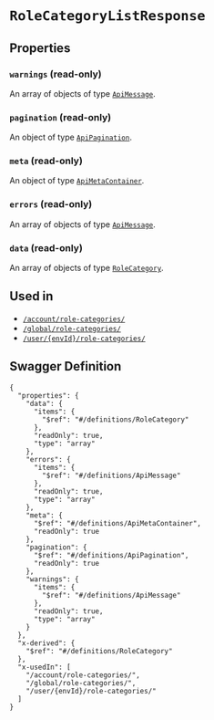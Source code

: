 # `RoleCategoryListResponse` #







## Properties ##

### `warnings` (read-only) ###




An array of 
objects of type [`ApiMessage`](./../definitions/ApiMessage.mkd).


### `pagination` (read-only) ###




An object of type [`ApiPagination`](./../definitions/ApiPagination.mkd).



### `meta` (read-only) ###




An object of type [`ApiMetaContainer`](./../definitions/ApiMetaContainer.mkd).



### `errors` (read-only) ###




An array of 
objects of type [`ApiMessage`](./../definitions/ApiMessage.mkd).


### `data` (read-only) ###




An array of 
objects of type [`RoleCategory`](./../definitions/RoleCategory.mkd).




## Used in ##

  + [`/account/role-categories/`](./../rest/api/v1beta0/account/role-categories/)
  + [`/global/role-categories/`](./../rest/api/v1beta0/global/role-categories/)
  + [`/user/{envId}/role-categories/`](./../rest/api/v1beta0/user/{envId}/role-categories/)

## Swagger Definition ##

    {
      "properties": {
        "data": {
          "items": {
            "$ref": "#/definitions/RoleCategory"
          }, 
          "readOnly": true, 
          "type": "array"
        }, 
        "errors": {
          "items": {
            "$ref": "#/definitions/ApiMessage"
          }, 
          "readOnly": true, 
          "type": "array"
        }, 
        "meta": {
          "$ref": "#/definitions/ApiMetaContainer", 
          "readOnly": true
        }, 
        "pagination": {
          "$ref": "#/definitions/ApiPagination", 
          "readOnly": true
        }, 
        "warnings": {
          "items": {
            "$ref": "#/definitions/ApiMessage"
          }, 
          "readOnly": true, 
          "type": "array"
        }
      }, 
      "x-derived": {
        "$ref": "#/definitions/RoleCategory"
      }, 
      "x-usedIn": [
        "/account/role-categories/", 
        "/global/role-categories/", 
        "/user/{envId}/role-categories/"
      ]
    }
